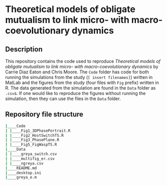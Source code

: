 # Theoretical models of obligate mutualism to link micro- with macro-coevolutionary dynamics

## Description
This repository contains the code used to reproduce *Theoretical models of obligate mutualism to link micro- with macro-coevolutionary dynamics* by Carrie Diaz Eaton and Chris Moore. The `Code` folder has code for both running the simulations from the study (`[ insert filenames]`) written in MatLab and the figures from the study (four files with `Fig` prefix) written in R. The data generated from the simulation are found in the `Data` folder as `.csv`s. If one would like to reproduce the figures without running the simulation, then they can use the files in the `Data` folder.

## Repository file structure

```bash
|____Code
| |____Fig1_3DPhasePortrait.R
| |____Fig2_HostSwitchTS.R
| |____Fig3_PhasePlane.R
| |____Fig5_FigWaspTS.R
|____Data
| |____greya_switch.csv
| |____multifig_er.csv
| |____ngreya.csv
|____README.md
|____desktop.ini
|____greya_e.m
```
